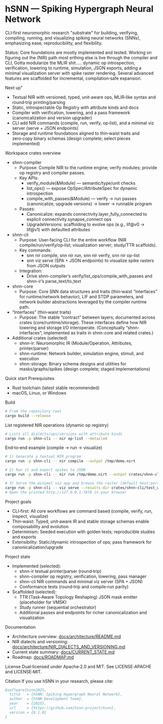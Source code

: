 # hSNN — Spiking Hypergraph Neural Network

CLI‑first neuromorphic research "substrate" for building, verifying, compiling, running, and visualizing spiking neural networks (SNNs), emphasizing ease, reproducibility, and flexibility. 

Status: Core foundations are mostly implemented and tested. Working on figuring out the (NIR) path most erthing else is live through the compiler and CLI, Gotta modularize the MLIR shit..... dynamic op introspection, verification, lowering to runtime, simulation, JSON exports, adding a minimal visualization server with spike raster rendering. Several advanced features are scaffolded for incremental, compilation‑safe expansion.

Next up"
- Textual NIR with versioned, typed, unit‑aware ops, MLIR‑like syntax and round‑trip printing/parsing
- Static, introspectable Op Registry with attribute kinds and docs
- Compiler with verification, lowering, and a pass framework (canonicalization and version upgrader)
- CLI add NIR commands (compile, run, verify, op‑list), and a minimal viz server (serve + JSON endpoints)
- Storage and runtime foundations aligned to thin‑waist traits and zero‑copy binary schemas (design complete; select pieces implemented)

Workspace crates overview
- shnn-compiler
  - Purpose: Compile NIR to the runtime engine; verify modules; provide op registry and compiler passes.
  - Key APIs:
    - verify_module(&Module) — semantic/type/unit checks
    - list_ops() — expose OpSpec/AttributeSpec for dynamic introspection
    - compile_with_passes(&Module) — verify → run passes (canonicalize, upgrade versions) → lower → runnable program
  - Passes:
    - Canonicalize: expands connectivity.layer_fully_connected to explicit connectivity.synapse_connect ops
    - UpgradeVersions: scaffolding to evolve ops (e.g., lif@v0 → lif@v1) with defaulted attributes
- shnn-cli
  - Purpose: User‑facing CLI for the entire workflow (NIR compile/run/verify/op‑list; visualization server; study/TTR scaffolds).
  - Key commands:
    - snn nir compile, snn nir run, snn nir verify, snn nir op-list
    - snn viz serve (SPA + JSON endpoints) to visualize spike rasters from JSON outputs
  - Integration:
    - Drive shnn-compiler’s verify/list_ops/compile_with_passes and shnn-ir’s parse_text/to_text
- shnn-core
  - Purpose: Core SNN data structures and traits (thin‑waist “interfaces” for runtime/network behavior), LIF and STDP parameters, and network builder abstractions leveraged by the compiler runtime path.
- “Interfaces” (thin‑waist traits)
  - Purpose: The stable “contract” between layers; documented across crates (core/runtime/storage). These interfaces define how NIR lowering and storage I/O interoperate. (Conceptually “shnn-interfaces”; implemented as traits in shnn-core and related crates.)
- Additional crates (selected)
  - shnn-ir: Neuromorphic IR (Module/Operation, Attributes, printer/parser)
  - shnn-runtime: Network builder, simulation engine, stimuli, and execution
  - shnn-storage: Binary schema designs and utilities for masks/graphs/spikes (design complete; staged implementations)

Quick start
Prerequisites
- Rust toolchain (latest stable recommended)
- macOS, Linux, or Windows

Build
```bash
# From the repository root
cargo build --release
```

List registered NIR operations (dynamic op registry)
```bash
# Lists all dialects/ops/versions with attribute kinds
cargo run -p shnn-cli -- nir op-list --detailed
```

End‑to‑end example (compile → run → visualize)
```bash
# 1) Generate a textual NIR program
cargo run -p shnn-cli -- nir compile --output /tmp/demo.nirt

# 2) Run it and export spikes to JSON
cargo run -p shnn-cli -- nir run /tmp/demo.nirt --output crates/shnn-cli/test_workspace/results/run1.json

# 3) Serve the minimal viz app and browse the raster (default host:port shown)
cargo run -p shnn-cli -- viz serve --results-dir crates/shnn-cli/test_workspace/results
# Open the printed http://127.0.0.1:7878 in your browser
```

Project goals
- CLI‑first: All core workflows are command based (compile, verify, run, inspect, visualize)
- Thin‑waist: Typed, unit‑aware IR and stable storage schemas enable composability and evolution
- Determinism: Seeded execution with golden tests; reproducible studies and exports
- Extensibility: Static/dynamic introspection of ops; pass framework for canonicalization/upgrade

Project state
- Implemented (selected):
  - shnn-ir textual printer/parser (round‑trip)
  - shnn-compiler op registry, verification, lowering, pass manager
  - shnn-cli NIR commands and minimal viz server (SPA + JSON)
  - Conformance tests (round‑trip and compile‑run parity)
- Scaffolded (selected):
  - TTR (Task‑Aware Topology Reshaping) JSON mask emitter (placeholder for VMSK)
  - Study runner (sequential orchestrator)
  - Additional passes and endpoints for richer canonicalization and visualization

Documentation
- Architecture overview: [docs/architecture/README.md](docs/architecture/README.md)
- NIR dialects and versioning: [docs/architecture/NIR_DIALECTS_AND_VERSIONING.md](docs/architecture/NIR_DIALECTS_AND_VERSIONING.md)
- Current state summary: [docs/CURRENT_STATE.md](docs/CURRENT_STATE.md)
- Roadmap: [docs/ROADMAP.md](docs/ROADMAP.md)

License
Dual‑licensed under Apache‑2.0 and MIT. See LICENSE‑APACHE and LICENSE‑MIT.

Citation
If you use hSNN in your research, please cite:
```bibtex
@software{hsnn2025,
  title   = {hSNN: Spiking Hypergraph Neural Network},
  author  = {hSNN Development Team},
  year    = {2025},
  url     = {https://github.com/hsnn-project/hsnn},
  version = {0.1.0}
}
